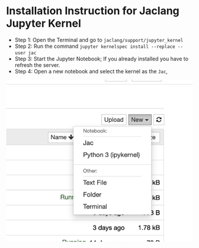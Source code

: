 # Installation Instruction for Jaclang Jupyter Kernel

- Step 1: Open the Terminal and go to `jaclang/support/jupyter_kernel`
- Step 2: Run the command `jupyter kernelspec install --replace --user jac`
- Step 3: Start the Jupyter Notebook; If you already installed you have to refresh the server.
- Step 4: Open a new notebook and select the kernel as the `Jac`,

![Alt Text](start_image.png)
